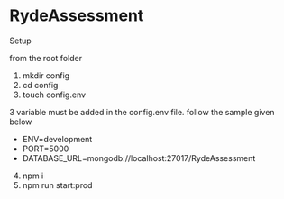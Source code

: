 # RydeAssessment

Setup 

from the root folder 

1. mkdir config
2. cd config
3. touch config.env 

3 variable must be added in the config.env file. follow the sample given below 
- ENV=development
- PORT=5000
- DATABASE_URL=mongodb://localhost:27017/RydeAssessment

4. npm i 
5. npm run start:prod